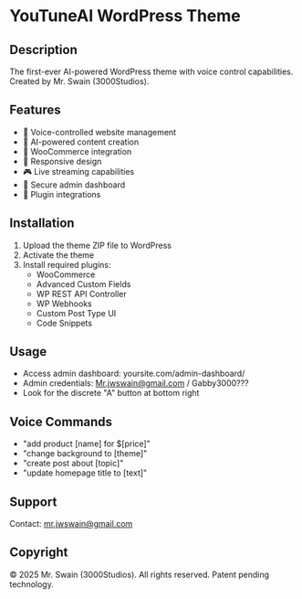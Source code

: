 # YouTuneAI WordPress Theme

## Description
The first-ever AI-powered WordPress theme with voice control capabilities. Created by Mr. Swain (3000Studios).

## Features
- 🎤 Voice-controlled website management
- 🤖 AI-powered content creation
- 🛒 WooCommerce integration
- 📱 Responsive design
- 🎮 Live streaming capabilities
- 🔐 Secure admin dashboard
- 🔌 Plugin integrations

## Installation
1. Upload the theme ZIP file to WordPress
2. Activate the theme
3. Install required plugins:
   - WooCommerce
   - Advanced Custom Fields
   - WP REST API Controller
   - WP Webhooks
   - Custom Post Type UI
   - Code Snippets

## Usage
- Access admin dashboard: yoursite.com/admin-dashboard/
- Admin credentials: Mr.jwswain@gmail.com / Gabby3000???
- Look for the discrete "A" button at bottom right

## Voice Commands
- "add product [name] for $[price]"
- "change background to [theme]"
- "create post about [topic]"
- "update homepage title to [text]"

## Support
Contact: mr.jwswain@gmail.com

## Copyright
© 2025 Mr. Swain (3000Studios). All rights reserved.
Patent pending technology.
